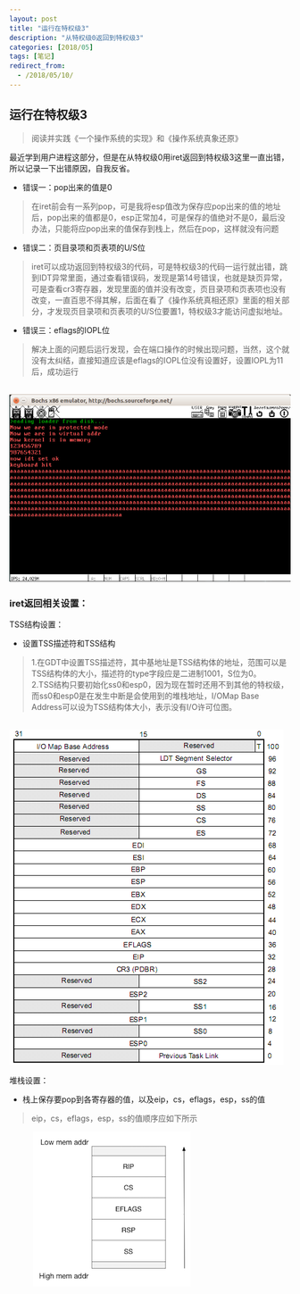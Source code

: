 ```yaml
---
layout: post
title: "运行在特权级3"
description: "从特权级0返回到特权级3"
categories: [2018/05]
tags: [笔记]
redirect_from:
  - /2018/05/10/
---
```


## 运行在特权级3

> 阅读并实践《一个操作系统的实现》和《操作系统真象还原》

最近学到用户进程这部分，但是在从特权级0用iret返回到特权级3这里一直出错，所以记录一下出错原因，自我反省。

* 错误一：pop出来的值是0

> 在iret前会有一系列pop，可是我将esp值改为保存应pop出来的值的地址后，pop出来的值都是0，esp正常加4，可是保存的值绝对不是0，最后没办法，只能将应pop出来的值保存到栈上，然后在pop，这样就没有问题

* 错误二：页目录项和页表项的U/S位  

> iret可以成功返回到特权级3的代码，可是特权级3的代码一运行就出错，跳到IDT异常里面，通过查看错误码，发现是第14号错误，也就是缺页异常，可是查看cr3寄存器，发现里面的值并没有改变，页目录项和页表项也没有改变，一直百思不得其解，后面在看了《操作系统真相还原》里面的相关部分，才发现页目录项和页表项的U/S位要置1，特权级3才能访问虚拟地址。

* 错误三：eflags的IOPL位

> 解决上面的问题后运行发现，会在端口操作的时候出现问题，当然，这个就没有太纠结，直接知道应该是eflags的IOPL位没有设置好，设置IOPL为11后，成功运行

&emsp;&emsp;&emsp;![call_gate](https://raw.githubusercontent.com/lm0963/lm0963.github.io/master/assets/images/screenshots/kernel/特权级3运行.png)

### iret返回相关设置：

TSS结构设置：  

* 设置TSS描述符和TSS结构

> 1.在GDT中设置TSS描述符，其中基地址是TSS结构体的地址，范围可以是TSS结构体的大小，描述符的type字段应是二进制1001，S位为0。  
> 2.TSS结构只要初始化ss0和esp0，因为现在暂时还用不到其他的特权级，而ss0和esp0是在发生中断是会使用到的堆栈地址，I/OMap Base Address可以设为TSS结构体大小，表示没有I/O许可位图。

&emsp;&emsp;&emsp;![call_gate](https://raw.githubusercontent.com/lm0963/lm0963.github.io/master/assets/images/screenshots/kernel/tss_struct.png)

堆栈设置：

* 栈上保存要pop到各寄存器的值，以及eip，cs，eflags，esp，ss的值

> eip，cs，eflags，esp，ss的值顺序应如下所示

&emsp;&emsp;&emsp;![call_gate](https://raw.githubusercontent.com/lm0963/lm0963.github.io/master/assets/images/screenshots/kernel/iret_stack.png)
